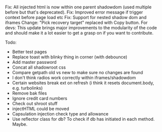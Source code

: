 Fix: All injected html is now within one parent shadowdom (used multiple before but that's deprecated).
Fix: Improved error message if trigger context before page load etc
Fix: Support for nested shadow dom and iframes
Change: "Pick recovery target" replaced with Copy button.
For devs: This update brings major improvements to the modularity of the code and should make it a lot easier to get a grasp on if you want to contribute.

Todo:
- Better test pages
- Replace toast with blinky thing in corner (with debounce)
- Add master password
- Concat all shadowroot css
- Compare getpath old vs new to make sure no changes are found
- I don't think radios work correctly within iframes/shadowdom
- Certain websites break ext on refresh (i think it resets document.body, e.g. turbolinks)
- Remove bak files
- Ignore credit card numbers
- Check out shroot stuff
- injectHTML could be moved
- Capsulation injection check type and allowance
- Use reflector class for db? To check if db has initiated in each method. Maybe.